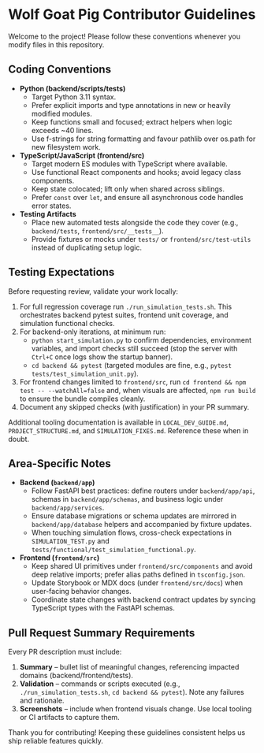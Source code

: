 # Wolf Goat Pig Contributor Guidelines

Welcome to the project! Please follow these conventions whenever you modify files in this repository.

## Coding Conventions
- **Python (backend/scripts/tests)**
  - Target Python 3.11 syntax.
  - Prefer explicit imports and type annotations in new or heavily modified modules.
  - Keep functions small and focused; extract helpers when logic exceeds ~40 lines.
  - Use f-strings for string formatting and favour pathlib over os.path for new filesystem work.
- **TypeScript/JavaScript (frontend/src)**
  - Target modern ES modules with TypeScript where available.
  - Use functional React components and hooks; avoid legacy class components.
  - Keep state colocated; lift only when shared across siblings.
  - Prefer `const` over `let`, and ensure all asynchronous code handles error states.
- **Testing Artifacts**
  - Place new automated tests alongside the code they cover (e.g., `backend/tests`, `frontend/src/__tests__`).
  - Provide fixtures or mocks under `tests/` or `frontend/src/test-utils` instead of duplicating setup logic.

## Testing Expectations
Before requesting review, validate your work locally:
1. For full regression coverage run `./run_simulation_tests.sh`. This orchestrates backend pytest suites, frontend unit coverage, and simulation functional checks.
2. For backend-only iterations, at minimum run:
   - `python start_simulation.py` to confirm dependencies, environment variables, and import checks still succeed (stop the server with `Ctrl+C` once logs show the startup banner).
   - `cd backend && pytest` (targeted modules are fine, e.g., `pytest tests/test_simulation_unit.py`).
3. For frontend changes limited to `frontend/src`, run `cd frontend && npm test -- --watchAll=false` and, when visuals are affected, `npm run build` to ensure the bundle compiles cleanly.
4. Document any skipped checks (with justification) in your PR summary.

Additional tooling documentation is available in `LOCAL_DEV_GUIDE.md`, `PROJECT_STRUCTURE.md`, and `SIMULATION_FIXES.md`. Reference these when in doubt.

## Area-Specific Notes
- **Backend (`backend/app`)**
  - Follow FastAPI best practices: define routers under `backend/app/api`, schemas in `backend/app/schemas`, and business logic under `backend/app/services`.
  - Ensure database migrations or schema updates are mirrored in `backend/app/database` helpers and accompanied by fixture updates.
  - When touching simulation flows, cross-check expectations in `SIMULATION_TEST.py` and `tests/functional/test_simulation_functional.py`.
- **Frontend (`frontend/src`)**
  - Keep shared UI primitives under `frontend/src/components` and avoid deep relative imports; prefer alias paths defined in `tsconfig.json`.
  - Update Storybook or MDX docs (under `frontend/src/docs`) when user-facing behavior changes.
  - Coordinate state changes with backend contract updates by syncing TypeScript types with the FastAPI schemas.

## Pull Request Summary Requirements
Every PR description must include:
1. **Summary** – bullet list of meaningful changes, referencing impacted domains (backend/frontend/tests).
2. **Validation** – commands or scripts executed (e.g., `./run_simulation_tests.sh`, `cd backend && pytest`). Note any failures and rationale.
3. **Screenshots** – include when frontend visuals change. Use local tooling or CI artifacts to capture them.

Thank you for contributing! Keeping these guidelines consistent helps us ship reliable features quickly.
